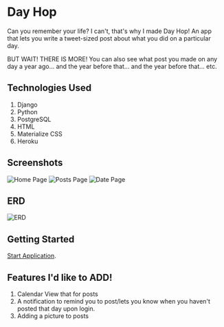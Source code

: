 # Day Hop

Can you remember your life? I can't, that's why I made Day Hop! An app that lets you write a tweet-sized post about what you did on a particular day.

BUT WAIT! THERE IS MORE! You can also see what post you made on any day a year ago... and the year before that... and the year before that... etc.

## Technologies Used

1. Django
2. Python
3. PostgreSQL
4. HTML
5. Materialize CSS
6. Heroku

## Screenshots

![Home Page](https://i.imgur.com/4PKxx0I.png)
![Posts Page](https://i.imgur.com/XGvFl3W.png)
![Date Page](https://i.imgur.com/d522s31.png)

## ERD

![ERD](https://i.imgur.com/aQRrIpS.png)

## Getting Started

[Start Application](https://dayhop.herokuapp.com/).

## Features I'd like to ADD!

1. Calendar View that for posts
2. A notification to remind you to post/lets you know when you haven't posted that day upon login. 
3. Adding a picture to posts